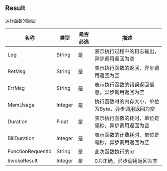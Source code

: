 ## Result

运行函数的返回

| 名称 | 类型 | 是否必选 | 描述 |
|------|------|----------|------|
| Log | String | 是 | 表示执行过程中的日志输出，异步调用返回为空 |
| RetMsg | String | 是 | 表示执行函数的返回，异步调用返回为空 |
| ErrMsg | String | 是 | 表示执行函数的错误返回信息，异步调用返回为空 |
| MemUsage | Integer | 是 | 执行函数时的内存大小，单位为Byte，异步调用返回为空 |
| Duration | Float | 是 | 表示执行函数的耗时，单位是毫秒，异步调用返回为空 |
| BillDuration | Integer | 是 | 表示函数的计费耗时，单位是毫秒，异步调用返回为空 |
| FunctionRequestId | String | 是 | 此次函数执行的Id |
| InvokeResult | Integer | 是 | 0为正确，异步调用返回为空 |
